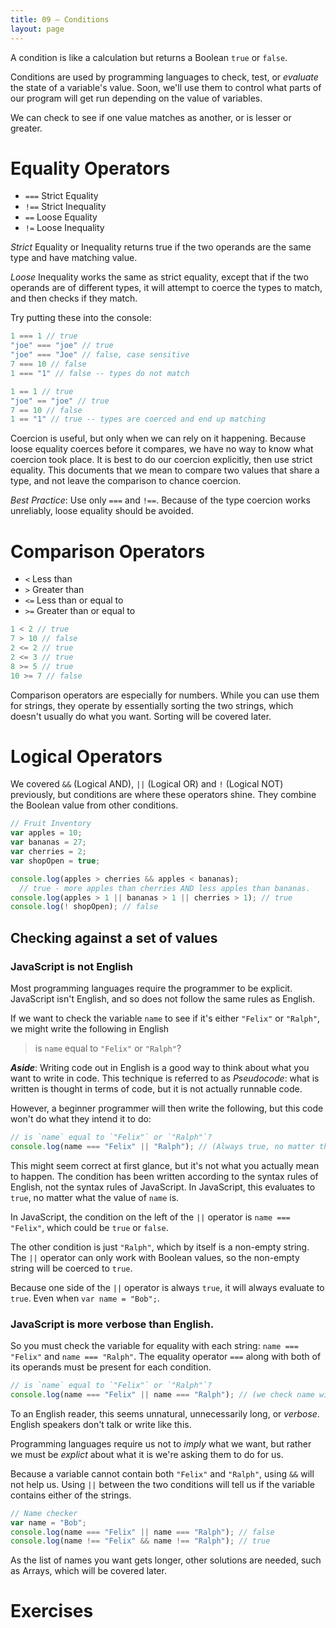 ```yaml
---
title: 09 – Conditions
layout: page
---
```


A condition is like a calculation but returns a Boolean `true` or `false`.

Conditions are used by programming languages to check, test, or *evaluate* the state of a variable's value. Soon, we'll use them to control what parts of our program will get run depending on the value of variables.

We can check to see if one value matches as another, or is lesser or greater.

# Equality Operators

* `===` Strict Equality
* `!==` Strict Inequality
* `==` Loose Equality
* `!=` Loose Inequality

*Strict* Equality or Inequality returns true if the two operands are the same type and have matching value.

*Loose* Inequality works the same as strict equality, except that if the two operands are of different types,
it will attempt to coerce the types to match, and then checks if they match.

Try putting these into the console:

```js
1 === 1 // true
"joe" === "joe" // true
"joe" === "Joe" // false, case sensitive
7 === 10 // false
1 === "1" // false -- types do not match

1 == 1 // true
"joe" == "joe" // true
7 == 10 // false
1 == "1" // true -- types are coerced and end up matching
```

Coercion is useful, but only when we can rely on it happening. Because loose equality coerces before it compares, we have no way to know what coercion took place. It is best to do our coercion explicitly, then use strict equality. This documents that we mean to compare two values that share a type, and not leave the comparison to chance coercion.

*Best Practice*: Use only `===` and `!==`. Because of the type coercion works unreliably, loose equality should be avoided.

# Comparison Operators

* `<` Less than
* `>` Greater than
* `<=` Less than or equal to
* `>=` Greater than or equal to


```js
1 < 2 // true
7 > 10 // false
2 <= 2 // true
2 <= 3 // true
8 >= 5 // true
10 >= 7 // false
```

Comparison operators are especially for numbers. While you can use them for strings, they operate by essentially sorting the two strings, which doesn't usually do what you want. Sorting will be covered later.

# Logical Operators

We covered `&&` (Logical AND), `||` (Logical OR) and `!` (Logical NOT) previously, but conditions are where these operators shine. They combine the Boolean value from other conditions.

```js
// Fruit Inventory
var apples = 10;
var bananas = 27;
var cherries = 2;
var shopOpen = true;

console.log(apples > cherries && apples < bananas);
  // true - more apples than cherries AND less apples than bananas.
console.log(apples > 1 || bananas > 1 || cherries > 1); // true
console.log(! shopOpen); // false
```

## Checking against a set of values

### JavaScript is not English

Most programming languages require the programmer to be explicit. JavaScript isn't English, and so does not follow the same rules as English.

If we want to check the variable `name` to see if it's either `"Felix"` or `"Ralph"`, we might write the following in English

> is `name` equal to `"Felix"` or `"Ralph"`?

***Aside***: Writing code out in English is a good way to think about what you want to write in code. This technique is referred to as *Pseudocode*: what is written is thought in terms of code, but it is not actually runnable code.

However, a beginner programmer will then write the following, but this code won't do what they intend it to do:

```js
// is `name` equal to `"Felix"` or `"Ralph"`?
console.log(name === "Felix" || "Ralph"); // (Always true, no matter the value in name).
```
This might seem correct at first glance, but it's not what you actually mean to happen. The condition has been written according to the syntax rules of English, not the syntax rules of JavaScript. In JavaScript, this evaluates to `true`, no matter what the value of `name` is.

In JavaScript, the condition on the left of the `||` operator is `name === "Felix"`, which could be `true` or `false`.

The other condition is just `"Ralph"`, which by itself is a non-empty string. The `||` operator can only work with Boolean values, so  the non-empty string will be coerced to `true`.

Because one side of the `||` operator is always `true`, it will always evaluate to `true`. Even when `var name = "Bob";`.

### JavaScript is more verbose than English.

So you must check the variable for equality with each string: `name === "Felix"` and `name === "Ralph"`. The equality operator `===` along with both of its operands must be present for each condition.

```js
// is `name` equal to `"Felix"` or `"Ralph"`?
console.log(name === "Felix" || name === "Ralph"); // (we check name with each string)
```

To an English reader, this seems unnatural, unnecessarily long, or *verbose*. English speakers don't talk or write like this.

Programming languages require us not to *imply* what we want, but rather we must be *explict* about what it is we're asking them to do for us.

Because a variable cannot contain both `"Felix"` and `"Ralph"`, using `&&` will not help us. Using `||` between the two conditions will tell us if the variable contains either of the strings.

```js
// Name checker
var name = "Bob";
console.log(name === "Felix" || name === "Ralph"); // false
console.log(name !== "Felix" && name !== "Ralph"); // true
```

As the list of names you want gets longer, other solutions are needed, such as Arrays, which will be covered later.

<!-- SY 5/2 Some of your more complex examples might be useful here

Write a combination of conditions which will decide ....
What will the following return? ....

-->

# Exercises
